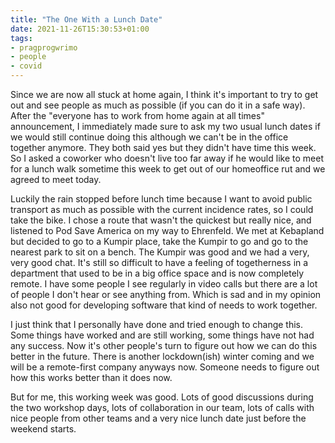 ```yaml
---
title: "The One With a Lunch Date"
date: 2021-11-26T15:30:53+01:00
tags:
- pragprogwrimo
- people
- covid
---
```


Since we are now all stuck at home again, I think it's important to try to get out and see people as much as possible (if you can do it in a safe way). After the "everyone has to work from home again at all times" announcement, I immediately made sure to ask my two usual lunch dates if we would still continue doing this although we can't be in the office together anymore. They both said yes but they didn't have time this week. So I asked a coworker who doesn't live too far away if he would like to meet for a lunch walk sometime this week to get out of our homeoffice rut and we agreed to meet today.

Luckily the rain stopped before lunch time because I want to avoid public transport as much as possible with the current incidence rates, so I could take the bike. I chose a route that wasn't the quickest but really nice, and listened to Pod Save America on my way to Ehrenfeld. We met at Kebapland but decided to go to a Kumpir place, take the Kumpir to go and go to the nearest park to sit on a bench. The Kumpir was good and we had a very, very good chat. It's still so difficult to have a feeling of togetherness in a department that used to be in a big office space and is now completely remote. I have some people I see regularly in video calls but there are a lot of people I don't hear or see anything from. Which is sad and in my opinion also not good for developing software that kind of needs to work together.

I just think that I personally have done and tried enough to change this. Some things have worked and are still working, some things have not had any success. Now it's other people's turn to figure out how we can do this better in the future. There is another lockdown(ish) winter coming and we will be a remote-first company anyways now. Someone needs to figure out how this works better than it does now.

But for me, this working week was good. Lots of good discussions during the two workshop days, lots of collaboration in our team, lots of calls with nice people from other teams and a very nice lunch date just before the weekend starts.
